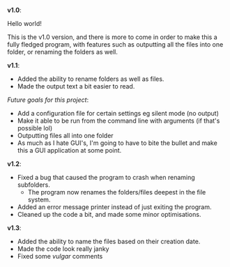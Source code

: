 **v1.0**:

  Hello world!

  This is the v1.0 version, and there is more to come in order to make this a fully fledged program, with features such as outputting all the files into one folder, or renaming the folders as well.

**v1.1**:
  - Added the ability to rename folders as well as files.
  - Made the output text a bit easier to read.

  *Future goals for this project*:
  - Add a configuration file for certain settings eg silent mode (no output)
  - Make it able to be run from the command line with arguments (if that's possible lol)
  - Outputting files all into one folder
  - As much as I hate GUI's, I'm going to have to bite the bullet and make this a GUI application at some point.

**v1.2**:
  - Fixed a bug that caused the program to crash when renaming subfolders.
    - The program now renames the folders/files deepest in the file system.
  - Added an error message printer instead of just exiting the program.
  - Cleaned up the code a bit, and made some minor optimisations.
  
**v1.3**:
  - Added the ability to name the files based on their creation date.
  - Made the code look really janky
  - Fixed some *vulgar* comments
